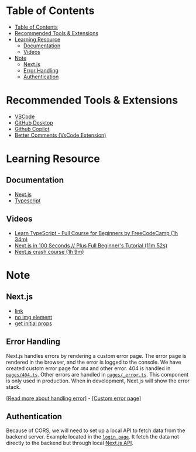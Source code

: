 # Table of Contents

- [Table of Contents](#table-of-contents)
- [Recommended Tools & Extensions](#recommended-tools--extensions)
- [Learning Resource](#learning-resource)
  - [Documentation](#documentation)
  - [Videos](#videos)
- [Note](#note)
  - [Next.js](#nextjs)
  - [Error Handling](#error-handling)
  - [Authentication](#authentication)

# Recommended Tools & Extensions

- [VSCode](https://code.visualstudio.com/)
- [GitHub Desktop](https://desktop.github.com/)
- [Github Copilot](https://github.com/features/copilot)
- [Better Comments (VsCode Extension)](https://marketplace.visualstudio.com/items?itemName=aaron-bond.better-comments)

# Learning Resource

## Documentation

- [Next.js](https://nextjs.org/docs)
- [Typescript](https://www.typescriptlang.org/docs/)

## Videos

- [Learn TypeScript - Full Course for Beginners by FreeCodeCamp (1h 34m)](https://youtu.be/gp5H0Vw39yw)
- [Next.js in 100 Seconds // Plus Full Beginner's Tutorial (11m 52s)](https://www.youtube.com/watch?v=Sklc_fQBmcs&t=4s)
- [Next.js crash course (1h 9m)](https://youtu.be/mTz0GXj8NN0)

# Note

## Next.js

- [link](https://nextjs.org/learn/basics/navigate-between-pages/link-component)
- [no img element](https://nextjs.org/docs/messages/no-img-element)
- [get initial props](https://nextjs.org/docs/api-reference/data-fetching/get-initial-props)

## Error Handling

Next.js handles errors by rendering a custom error page. The error page is rendered in the browser, and the error is logged to the console. We have created custom error page for `404` and other error. 404 is handled in [`pages/404.ts`](../pages/404.tsx). Other errors are handled in [`pages/_error.ts`](../pages/_error.tsx). This component is only used in production. When in development, Next.js will show the error stack.

[[Read more about handling error]](https://stackoverflow.com/questions/71119300/how-to-throw-a-500-error-from-getstaticprops) - [[Custom error page]](https://nextjs.org/docs/advanced-features/custom-error-page#more-advanced-error-page-customizing)

## Authentication

Because of CORS, we will need to set up a local API to fetch data from the backend server. Example located in the [`login page`](../pages/auth/login.tsx). It fetch the data not directly to the backend but through local [Next.js API](../pages/api/v1/auth/login.ts).
